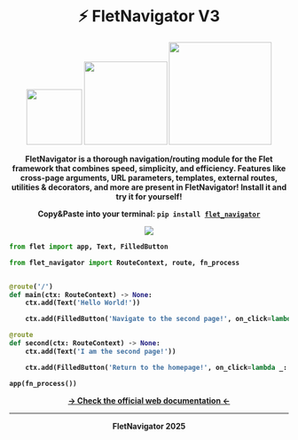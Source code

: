 <h1 align="center"><b>⚡ FletNavigator V3</b></h1>
<p align="center"><img src="https://img.shields.io/badge/V3.10.10-black?style=for-the-badge&logo=flutter&logoColor=white" width=100>
<img src="https://img.shields.io/badge/Python%203.9%2B-black?style=for-the-badge&logo=python&logoColor=white" width=150>
<img src="https://img.shields.io/badge/Awesome%20Flet-black?style=for-the-badge&logo=styledcomponents&logoColor=white&logoSize=auto" width=185></p>

<p align="center"><b>FletNavigator is a thorough navigation/routing module for the Flet framework that combines speed, simplicity, and efficiency. Features like cross-page arguments, URL parameters, templates, external routes, utilities & decorators, and more are present in FletNavigator! Install it and try it for yourself!</b></p>

<p align="center"><b>Copy&Paste into your terminal: <code>pip install <a href="https://pypi.org/project/flet-navigator/">flet_navigator</a></code></b></p>

<p align="center"><img src="https://github.com/xzripper/flet_navigator/blob/main/mini.gif?raw=true"></p>

<b>

```python
from flet import app, Text, FilledButton

from flet_navigator import RouteContext, route, fn_process


@route('/')
def main(ctx: RouteContext) -> None:
    ctx.add(Text('Hello World!'))

    ctx.add(FilledButton('Navigate to the second page!', on_click=lambda _: ctx.navigate('second')))

@route
def second(ctx: RouteContext) -> None:
    ctx.add(Text('I am the second page!'))

    ctx.add(FilledButton('Return to the homepage!', on_click=lambda _: ctx.navigate_homepage()))

app(fn_process())
```
</b>

<p align="center"><a href="https://xzripper.github.io/flet_navigator"><b>-> Check the official web documentation <-</b></a></p>

<hr><p align="center"><b>FletNavigator 2025</b></p>
